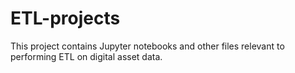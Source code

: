 # ETL-projects
This project contains Jupyter notebooks and other files relevant to performing ETL on digital asset data.
